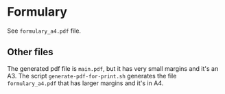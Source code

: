 # Formulary

See `formulary_a4.pdf` file.


## Other files 

The generated pdf file is `main.pdf`, but it has very small margins and it's an A3. The script `generate-pdf-for-print.sh` generates the file `formulary_a4.pdf` that has larger margins and it's in A4.
